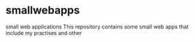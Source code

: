 # smallwebapps
small web applications 
This repository contains some small web apps that include my practises and other
